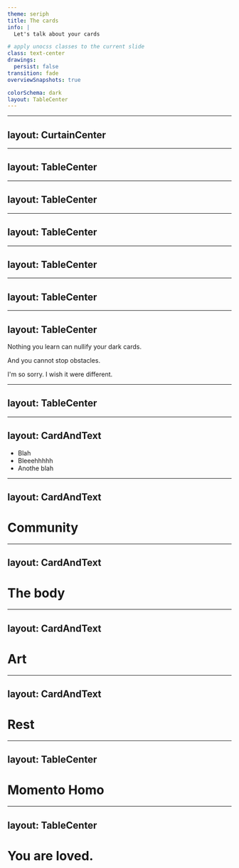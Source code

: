 ```yaml
---
theme: seriph
title: The cards
info: |
  Let's talk about your cards

# apply unocss classes to the current slide
class: text-center
drawings:
  persist: false
transition: fade
overviewSnapshots: true

colorSchema: dark
layout: TableCenter
---
```


<Cards />

<!-- I want to tell you a story -->

---
layout: CurtainCenter
---

<Card :animated="true" />

<!-- This is the story of you (flip card) and of me and of what it means to be alive and doing your best -->


---
layout: TableCenter
---

<FlowingCards />

<!-- You get delt cards -->
---
layout: TableCenter
---

<ThreeUp>
  <CardFront title="Chronic Depression" kind="dark" imageUrl="/dark-perfectionism.svg" :animated="false" />
  <v-click>
    <CardFront title="Perfectionism" kind="dark" imageUrl="/dark-depression.svg" :animated="false" />
  </v-click>
  <v-click>
    <CardFront title="Nuerodiversity" kind="dark" imageUrl="/dark-nuerodiversity.svg" :animated="false" />
  </v-click>
</ThreeUp>

---
layout: TableCenter
---

<ThreeUp>
  <CardFront title="Time of peace" kind="light" imageUrl="" :animated="false" />
  <v-click>
    <CardFront title="Strong Family" kind="light" imageUrl="" :animated="false" />
  </v-click>
  <v-click>
    <CardFront title="Health" kind="light" imageUrl="" :animated="false" />
  </v-click>
</ThreeUp>


---
layout: TableCenter
---

<ThreeUp>
  <CardFront title="Relationship Ending" kind="obstacle" imageUrl="" :animated="false" />
  <v-click>
    <CardFront title="Career Changes" kind="obstacle" imageUrl="" :animated="false" />
  </v-click>
  <v-click>
    <CardFront title="Identity Crisis" kind="obstacle" imageUrl="" :animated="false" />
  </v-click>
</ThreeUp>



---
layout: TableCenter
---

<TheComputer />

---
layout: TableCenter
---

<p>Nothing you learn can <span class="cancel-wish">nullify</span> your dark cards.</p>

<p>And you <span class="cancel-wish">cannot stop</span> obstacles.</p>

<v-click>
<p class="im-sorry">I'm so sorry. I wish it were different.</p>
</v-click>

---
layout: TableCenter
---

<FiveCards />

<!---
With that said, I want to tell you about some of the light cards that I've learned, that help me.
-->


---
layout: CardAndText
---

<template v-slot:card>
  <CardFront title="Nature" imageUrl="/nature.svg" />
</template>

- Blah
- Bleeehhhhh
- Anothe blah

---
layout: CardAndText
---

<template v-slot:card>
  <CardFront title="Community" imageUrl="/community.svg" rotationAngle="3" />
</template>

# Community

---
layout: CardAndText
---

<template v-slot:card>
  <CardFront title="Vitality" imageUrl="/vitality.svg" rotationAngle="-4" />
</template>

# The body

---
layout: CardAndText
---

<template v-slot:card>
  <CardFront title="Art" imageUrl="/art.svg" rotationAngle="7" />
</template>

# Art

---
layout: CardAndText
---

<template v-slot:card>
  <CardFront title="Rest" imageUrl="/rest.svg" />
</template>

# Rest

---
layout: TableCenter
---

<h1 class="warning">
Momento Homo
</h1>

---
layout: TableCenter
---

<h1 class="loved">You are loved.</h1>

<Nametag />



